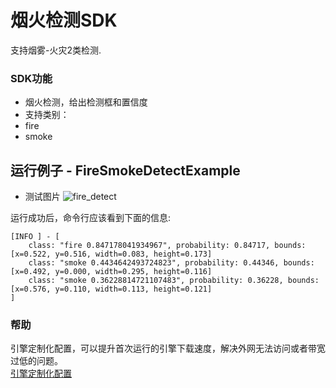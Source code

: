 # 烟火检测SDK
支持烟雾-火灾2类检测.


### SDK功能
- 烟火检测，给出检测框和置信度
- 支持类别：
- fire
- smoke

## 运行例子 - FireSmokeDetectExample
- 测试图片
![fire_detect](https://djl-model.oss-cn-hongkong.aliyuncs.com/AIAS/sec_sdks/images/fire_detect_result.png)

运行成功后，命令行应该看到下面的信息:
```text
[INFO ] - [
	class: "fire 0.847178041934967", probability: 0.84717, bounds: [x=0.522, y=0.516, width=0.083, height=0.173]
	class: "smoke 0.4434642493724823", probability: 0.44346, bounds: [x=0.492, y=0.000, width=0.295, height=0.116]
	class: "smoke 0.36228814721107483", probability: 0.36228, bounds: [x=0.576, y=0.110, width=0.113, height=0.121]
]
```

### 帮助 
引擎定制化配置，可以提升首次运行的引擎下载速度，解决外网无法访问或者带宽过低的问题。         
[引擎定制化配置](http://aias.top/engine_cpu.html)